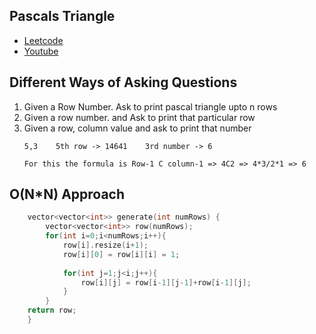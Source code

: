 ## Pascals Triangle

- [Leetcode](https://leetcode.com/problems/pascals-triangle/)
- [Youtube](https://youtu.be/6FLvhQjZqvM)

## Different Ways of Asking Questions

1. Given a Row Number. Ask to print pascal triangle upto n rows
2. Given a row number. and Ask to print that particular row
3. Given a row, column value and ask to print that number
    ```
    5,3    5th row -> 14641    3rd number -> 6
    
    For this the formula is Row-1 C column-1 => 4C2 => 4*3/2*1 => 6 
    ```

## O(N*N) Approach

```cpp
    vector<vector<int>> generate(int numRows) {
        vector<vector<int>> row(numRows);
        for(int i=0;i<numRows;i++){
            row[i].resize(i+1);
            row[i][0] = row[i][i] = 1;
            
            for(int j=1;j<i;j++){
                row[i][j] = row[i-1][j-1]+row[i-1][j];
            } 
        }
    return row;
    }
```